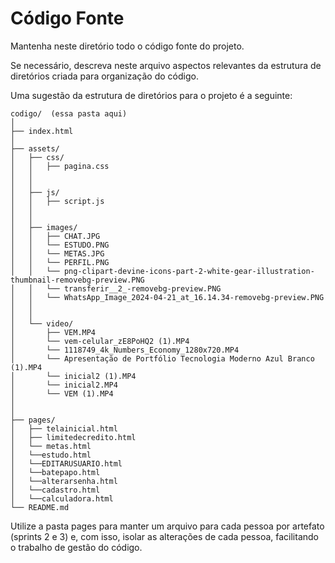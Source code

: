 # Código Fonte

Mantenha neste diretório todo o código fonte do projeto.

Se necessário, descreva neste arquivo aspectos relevantes da estrutura de diretórios criada para organização do código.

Uma sugestão da estrutura de diretórios para o projeto é a seguinte:

```plaintext
codigo/  (essa pasta aqui)
│
├── index.html
│
├── assets/
│   ├── css/
│   │   ├── pagina.css
│   │ 
│   │
│   ├── js/
│   │   ├── script.js
│   │ 
│   │
│   ├── images/
│   │   ├── CHAT.JPG
│   │   └── ESTUDO.PNG
│   │   └── METAS.JPG
│   │   └── PERFIL.PNG
│   │   └── png-clipart-devine-icons-part-2-white-gear-illustration-thumbnail-removebg-preview.PNG
│   │   └── transferir__2_-removebg-preview.PNG
│   │   └── WhatsApp_Image_2024-04-21_at_16.14.34-removebg-preview.PNG
│   │
│   │
│   └── video/
│       ├── VEM.MP4
│       └── vem-celular_zE8PoHQ2 (1).MP4
│       └── 1118749_4k_Numbers_Economy_1280x720.MP4
│       └── Apresentação de Portfólio Tecnologia Moderno Azul Branco (1).MP4
│       └── inicial2 (1).MP4
│       └── inicial2.MP4
│       └── VEM (1).MP4
│
│
├── pages/
│   ├── telainicial.html
│   ├── limitedecredito.html
│   └── metas.html
│   └──estudo.html
│   └──EDITARUSUARIO.html
│   └──batepapo.html
│   └──alterarsenha.html
│   └──cadastro.html
│   └──calculadora.html
└── README.md
```

Utilize a pasta pages para manter um arquivo para cada pessoa por artefato (sprints 2 e 3) e, com isso, isolar as alterações de cada pessoa, facilitando o trabalho de gestão do código.
